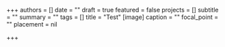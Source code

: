 +++
authors = []
date = ""
draft = true
featured = false
projects = []
subtitle = ""
summary = ""
tags = []
title = "Test"
[image]
caption = ""
focal_point = ""
placement = nil

+++
